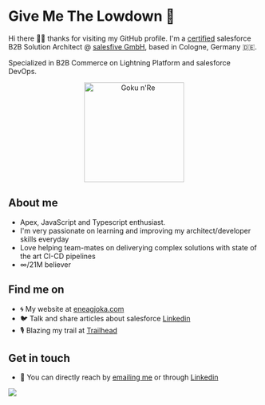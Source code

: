 # Give Me The Lowdown 👀

Hi there 👋🏽 thanks for visiting my GitHub profile. I'm a <a href="https://trailhead.salesforce.com/en/credentials/certification-detail-print/?searchString=jzwGGO6/DAqjJp/rnXs4jTw1oFtoquIvhFFscAUeqEgVhe0RTpwAmTiXLrNWlQQZ" target="_blank">certified</a> salesforce B2B Solution Architect @ <a href="http://www.salesfive.com/en" target="_blank">salesfive GmbH</a>, based in Cologne, Germany 🇩🇪.

Specialized in B2B Commerce on Lightning Platform and salesforce DevOps.

<p align="center">
  <img src="https://i.imgur.com/znnK0Cw.png" width="200" title="Goku n'Re">
</p>

## About me 

- Apex, JavaScript and Typescript enthusiast.
- I'm very passionate on learning and improving my architect/developer skills everyday
- Love helping team-mates on deliverying complex solutions with state of the art CI-CD pipelines
- ∞/21M believer

## Find me on

- 🌀 My website at [eneagjoka.com](https://eneagjoka.com)
- 🐦 Talk and share articles about salesforce [Linkedin](https://www.linkedin.com/in/eneagjoka/)
- 🎙️ Blazing my trail at [Trailhead](https://trailblazer.me/id/eneagjoka)

## Get in touch
- 📧 You can directly reach by [emailing me](enea.gjoka@trailblazercgl.com) or through [Linkedin](https://www.linkedin.com/in/eneagjoka/)

<p align="left">
    <img src="https://visitor-badge.laobi.icu/badge?page_id=eneag-sf" id="counter">
</p>
